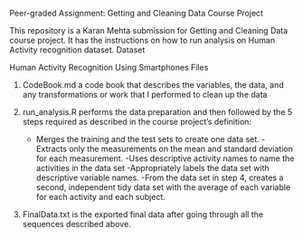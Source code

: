 
Peer-graded Assignment: Getting and Cleaning Data Course Project

This repository is a Karan Mehta submission for Getting and Cleaning Data course project. It has the instructions on how to run analysis on Human Activity recognition dataset.
Dataset

Human Activity Recognition Using Smartphones
Files

1. CodeBook.md a code book that describes the variables, the data, and any                   transformations or work that I performed to clean up the data
2. run_analysis.R performs the data preparation and then followed by the 5 steps required    as described in the course project’s definition:
    - Merges the training and the test sets to create one data set.
    -Extracts only the measurements on the mean and standard deviation for each                measurement.
    -Uses descriptive activity names to name the activities in the data set
    -Appropriately labels the data set with descriptive variable names.
    -From the data set in step 4, creates a second, independent tidy data set with the        average of each variable for each activity and each subject.

3. FinalData.txt is the exported final data after going through all the sequences described above.

